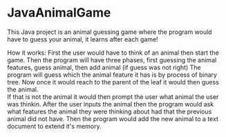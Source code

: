 # JavaAnimalGame
This Java project is an animal guessing game where the program would have to guess your animal, it learns after each game!

How it works:
First the user would have to think of an animal then start the game.
Then the program will have three phases, first guessing the animal features, guess animal, then add animal (if guess was not right)
The program will guess which the animal feature it has is by process of binary tree.
Now once it would reach to the parent of the leaf it would then guess the animal.  
If that is not the animal it would then prompt the user what animal the user was thinkin. 
After the user inputs the animal then the program would ask what features the animal they were thinking about had that the previous animal did not have.
Then the program would add the new animal to a text document to extend it's memory.
